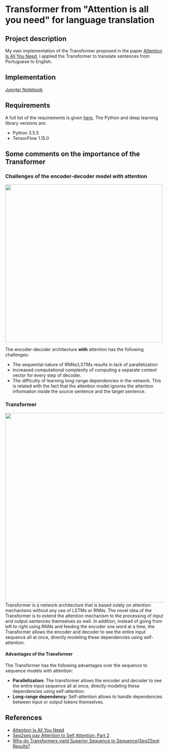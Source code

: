 # Transformer from "Attention is all you need" for language translation

## Project description
My own implementation of the Transformer proposed in the paper [Attention Is All You Need](https://arxiv.org/abs/1706.03762). I applied the Transformer to translate sentences from Portuguese to English. 

## Implementation
[Jupyter Notebook](https://nbviewer.jupyter.org/github/vgkortsas/Transformer/blob/master/Transformer_language_translation.ipynb)

## Requirements
A full list of the requirements is given [here](https://github.com/vgkortsas/Transformer_language_translation/blob/master/requirements.txt). The Python and deep learning library versions are:
- Python 3.5.5
- TensorFlow 1.15.0

## Some comments on the importance of the Transformer
### Challenges of the encoder-decoder model ***with*** attention
<img src="https://github.com/vgkortsas/Transformer/blob/master/images/attention2.png" width="500">


The encoder-decoder architecture **with** attention has the following challenges:
* The sequential nature of RNNs/LSTMs results in lack of parallelization
* Increased computational complexity of computing a separate context vector for every step of decoder.
*  The difficulty of learning long-range dependencies in the network. This is related with the fact that the attention model ignores the attention information inside the source sentence and the target sentence.

### Transformer
<img src="https://github.com/vgkortsas/Transformer/blob/master/images/transformer_full.png" width="600">
Transformer is a network architecture that is based solely on attention mechanisms without any use of LSTMs or RNNs. The novel idea of the Transformer is to extend the attention mechanism to the processing of input and output sentences themselves as well. In addition, instead of going from left to right using RNNs and feeding the encoder one word at a time, the Transformer allows the encoder and decoder to see the entire input sequence all at once, directly modeling these dependencies using self-attention. 

#### Advantages of the Transformer
The Transformer has the following advantages over the sequence to sequence models with attention:
*   **Parallelization:** The transformer allows the encoder and decoder to see the entire input sequence all at once, directly modeling these dependencies using self-attention.
*   **Long-range dependency:** Self-attention allows to handle dependencies between input or output tokens themselves.


## References
*   [Attention Is All You Need](https://arxiv.org/abs/1706.03762)
*   [Seq2seq pay Attention to Self Attention: Part 2](https://medium.com/@bgg/seq2seq-pay-attention-to-self-attention-part-2-cf81bf32c73d)
*   [Why do Transformers yield Superior Sequence to Sequence(Seq2Seq) Results?](https://medium.com/saarthi-ai/transformers-attention-based-seq2seq-machine-translation-a28940aaa4fe)





